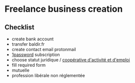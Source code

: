 # Freelance business creation

## Checklist

* create bank account
* transfer baldir.fr
* create contact email protonmail
* [1password](https://1password.com/teams/pricing/) subscription
* choose statut juridique / [coopérative d'activité et d'emploi](https://www.economie.gouv.fr/ess/cooperative-dactivites-et-demplois-cest-quoi)
* fill required form
* mutuelle
* profession libérale non réglementée
